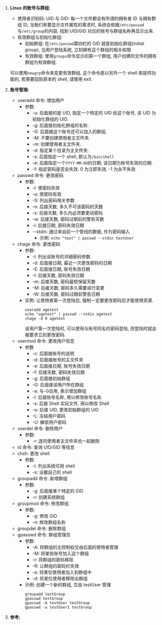 1. **Linux 的账号与群组:** 
   * 使用者识别码: UID 与 GID:
    每一个文件都会有所谓的拥有者 ID 与拥有群组 ID, 当我们有要显示文件属性的需求时, 系统会依据`/etc/passwd`与`/etc/group`的内容, 找到 UID/GID 对应的账号与群组名称再显示出来.
   * 有效群组与初始化群组:   
     * 初始群组: 在`/etc/passwd`第四栏的 GID 就是初始化群组(initial group), 当用户登陆系统, 立刻拥有这个群组的相关权限.
     * 有效群组: 使用`groups`命令显示的第一个群组, 用户创建的文件的拥有群组为有效群组.   

    可以使用`newgrp`命令来变更有效群组, 这个命令是以另外一个 shell 来提供功能的, 若需要回到原本的 shell, 请使用 exit.
2. **账号管理:** 
   * useradd 命令: 增加用户
     * 参数: 
       * -u: 后面接的是 UID, 指定一个特定的 UID 给这个账号, 该 UID 为初始化群组的 UID.
       * -g: 后面接初始化群组的名称.
       * -G: 后面接这个账号还可以加入的群组.
       * -M: 不要创建使用者主文件夹.
       * -m: 创建使用者主文件夹.
       * -d: 指定某个目录为主文件夹.
       * -s: 后面指定一个 shell, 默认为`/bin/shell`
       * -e: 后面指定一个`YYYY-MM-DD`的日期, 该日期为账号失效的日期.
       * -f: 指定密码是否会失效. 0 为立即失效, -1 为永不失效.
   * passwd 命令: 更改密码
     * 参数: 
       * -l: 使密码失效
       * -u: 使密码有效
       * -S: 列出密码相关参数
       * -n: 后接天数, 多久不可该密码的天数
       * -x: 后接天数, 多久内必须要更动密码
       * -w: 后接天数, 密码过期前的警告天数
       * -i: 后接日期, 密码失效日期
       * --stdin: 通过来自前一个管线的数据, 作为密码输入
         * 示例: `echo "test" | passwd --stdin testUser`
    * chage 命令: 更改密码
      * 参数:
        * -l: 列出该账号的详细密码参数
        * -d: 后面接日期, 最近一次更改密码的日期
        * -E: 后面接日期, 账号失效日期
        * -I: 后接天数, 密码失效日期
        * -m: 后接天数, 密码最短保留天数
        * -M: 后接天数, 密码多久需要进行变更
        * -W: 后接天数, 密码过期前警告日期
      * 实例: 让使用者第一次登陆后,  强制一定要更改密码后才能使用资源.
        ```shell
        useradd agetest
        echo "agetest" | passwd --stdin agetest
        chage -d 0 agetest
        ```
        该用户第一次登陆时, 可以使用与账号同名的密码登陆, 但登陆时就会被要求立刻更改密码.
    * usermod 命令: 更改用户信息
      * 参数
        * -c: 后面接账号的说明
        * -d: 后面接账号的主文件夹
        * -e: 后面接日期, 账号失效日期
        * -f: 后接天数, 密码失效日期
        * -g: 后面接初始群组
        * -G: 后面接该用户所在群组
        * -a: 与-G合用, 表示增加群组
        * -l: 后接账号名称, 用以修改账号名称
        * -s: 后接 Shell 实际文件, 用以修改 Shell
        * -u: 后接 UID, 更改初始群组的 UID
        * -L: 冻结用户密码
        * -U: 解锁用户密码
    * userdel 命令: 删除用户
      * 参数: 
        * -r: 连同使用者主文件夹也一起删除
    * id 命令: 查询 UID/GID 等信息
    * chsh: 更改 shell
      * 参数:
        * -l: 列出系统可用 shell
        * -s: 设置自己的 shell
    * groupadd 命令: 新增群组
      * 参数:
        * -g: 后面接某个特定的 GID
        * -r: 创建系统群组
    * groupmod 命令: 修改群组
      * 参数:
        * -g: 修改 GID
        * -n: 修改群组名称
    * groupdel 命令: 删除群组
    * gpasswd 命令: 群组管理员
      * 参数:
        * -A: 将群组的主控制权交由后面的使用者管理
        * -M: 将某些账号加入这个群组
        * -r: 将群组的密码移除
        * -R: 让群组的密码栏失效
        * -a: 将某位使用者加入到群组中
        * -d: 将某位使用者移除出群组
      * 示例: 创建一个新的群组, 交由 testUser 管理
        ```
        groupadd testGroup
        gpasswd testGroup
        gpasswd -A testUser testGroup
        gpasswd -a testUser1 testGroup
        ```
3. **参考:**  
 